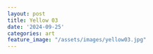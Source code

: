 ```yaml
---
layout: post
title: Yellow 03
date: '2024-09-25'
categories: art
feature_image: "/assets/images/yellow03.jpg"
---
```

